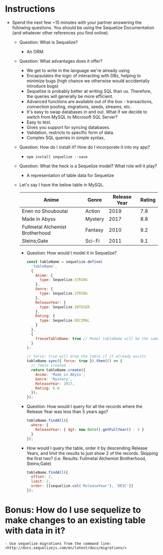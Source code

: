 # Instructions

- Spend the next few ~15 minutes with your partner answering the following questions. You should be using the Sequelize Documentation (and whatever other references you find online).

  - Question: What is Sequelize?

    - An ORM.

  - Question: What advantages does it offer?

    - We get to write in the language we're already using
    - Encapsulates the logic of interacting with DBs, helping to minimize bugs (high chance we otherwise would accidentally introduce bugs)
    - Sequelize is probably better at writing SQL than us. Therefore, the queries will generally be more efficient.
    - Advanced functions are available out of the box - transactions, connection pooling, migrations, seeds, streams, etc.
    - It's easy to swap databases in and out. What if we decide to switch from MySQL to Microsoft SQL Server?
    - Easy to test.
    - Gives you support for syncing databases.
    - Validation, restricts to specific form of data.
    - Complex SQL queries in simple syntax,

  - Question: How do I install it? How do I incorporate it into my app?

    - `npm install sequelize --save`

  - Question: What the heck is a Sequelize model? What role will it play?

    - A representation of table data for Sequelize

  - Let's say I have the below table in MySQL.

    | Anime                           | Genre   | Release Year | Rating |
    | ------------------------------- | ------- | ------------ | ------ |
    | Enen no Shouboutai              | Action  | 2019         | 7.8    |
    | Made in Abyss                   | Mystery | 2017         | 8.8    |
    | Fullmetal Alchemist Brotherhood | Fantasy | 2010         | 9.2    |
    | Steins;Gate                     | Sci-Fi  | 2011         | 9.1    |

    - Question: How would I model it in Sequelize?

      ```js
      const tableName = sequelize.define(
        'tableName',
        {
          Anime: {
            type: Sequelize.STRING
          },
          Genre: {
            type: Sequelize.STRING
          },
          ReleaseYear: {
            type: Sequelize.INTEGER
          },
          Rating: {
            type: Sequelize.DECIMAL
          }
        },
        {
          freezeTableName: true // Model tableName will be the same as the model name instead of being pluralized
        }
      );

      // force: true will drop the table if it already exists
      tableName.sync({ force: true }).then(() => {
        // Table created
        return tableName.create({
          Anime: 'Made in Abyss',
          Genre: 'Mystery',
          ReleaseYear: 2017,
          Rating: 8.8
        });
      });
      ```

    - Question: How would I query for all the records where the Release Year was less than 5 years ago?

      ```js
      tableName.findAll({
        where: {
          ReleaseYear: { $gt: new Date().getFullYear() - 5 }
        }
      });
      ```

    - How would I query the table, order it by descending Release Years, and limit the results to just show 2 of the records. Skipping the first two? (i.e. Results: Fullmetal Alchemist Brotherhood, Steins;Gate)

      ```js
      tableName.findAll({
        offset: 2,
        limit: 2,
        order: [[sequelize.col('ReleaseYear'), 'DESC']]
      });
      ```

# Bonus: How do I use sequelize to make changes to an existing table with data in it?

    - Use sequelize migrations from the command line: <http://docs.sequelizejs.com/en/latest/docs/migrations/>
